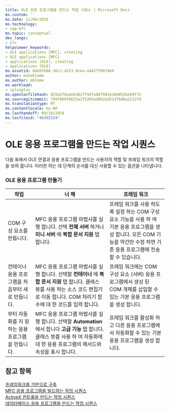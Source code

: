 ```yaml
---
title: OLE 응용 프로그램을 만드는 작업 시퀀스 | Microsoft Docs
ms.custom: ''
ms.date: 11/04/2016
ms.technology:
- cpp-mfc
ms.topic: conceptual
dev_langs:
- C++
helpviewer_keywords:
- OLE applications [MFC], creating
- OLE applications [MFC]
- applications [OLE], creating
- applications [OLE]
ms.assetid: 84b0f606-36c1-4253-9cea-44427f0074b9
author: mikeblome
ms.author: mblome
ms.workload:
- cplusplus
ms.openlocfilehash: 02542f8a4eb382ff4d7a88f98163b0052be09f75
ms.sourcegitcommit: 799f9b976623a375203ad8b2ad5147bd6a2212f0
ms.translationtype: MT
ms.contentlocale: ko-KR
ms.lasthandoff: 09/19/2018
ms.locfileid: "46392524"
---
```

# <a name="sequence-of-operations-for-creating-ole-applications"></a>OLE 응용 프로그램을 만드는 작업 시퀀스

다음 표에서 OLE 연결과 응용 프로그램을 만드는 사용자의 역할 및 프레임 워크의 역할을 보여 줍니다. 이러한 하는 데 단계의 순서를 대신 사용할 수 있는 옵션을 나타냅니다.

### <a name="creating-ole-applications"></a>OLE 응용 프로그램 만들기

|작업|너 해|프레임 워크|
|----------|------------|------------------------|
|COM 구성 요소를 만듭니다.|MFC 응용 프로그램 마법사를 실행 합니다. 선택 **전체 서버** 하거나 **미니 서버** 에 **복합 문서 지원** 탭 합니다.|프레임 워크를 사용 하도록 설정 하는 COM 구성 요소 기능을 사용 하 여 기본 응용 프로그램을 생성 합니다. 모든 COM 기능을 약간만 수정 하면 기존 응용 프로그램에 전송할 수 있습니다.|
|컨테이너 응용 프로그램을 처음부터 새로 만듭니다.|MFC 응용 프로그램 마법사를 실행 합니다. 선택할 **컨테이너** 에 **복합 문서 지원** 탭 합니다. 클래스 뷰를 사용 하는 소스 코드 편집기로 이동 합니다. COM 처리기 함수에 대 한 코드를 입력 합니다.|프레임 워크에는 COM 구성 요소 (서버) 응용 프로그램에서 생성 된 COM 개체를 삽입할 수 있는 기본 응용 프로그램을 생성 합니다.|
|부터 자동화를 지 원하는 응용 프로그램을 만듭니다.|MFC 응용 프로그램 마법사를 실행 합니다. 선택할 **Automation** 에서 합니다 **고급 기능** 탭 합니다. 클래스 뷰를 사용 하 여 자동화에 대 한 응용 프로그램의 메서드와 속성을 표시 합니다.|프레임 워크를 활성화 하 고 다른 응용 프로그램에서 자동화할 수 있는 기본 응용 프로그램을 생성 합니다.|

## <a name="see-also"></a>참고 항목

[프레임워크를 기반으로 구축](../mfc/building-on-the-framework.md)<br/>
[MFC 응용 프로그램을 빌드하는 작업 시퀀스](../mfc/sequence-of-operations-for-building-mfc-applications.md)<br/>
[ActiveX 컨트롤을 만드는 작업 시퀀스](../mfc/sequence-of-operations-for-creating-activex-controls.md)<br/>
[데이터베이스 응용 프로그램을 만드는 작업 시퀀스](../mfc/sequence-of-operations-for-creating-database-applications.md)

